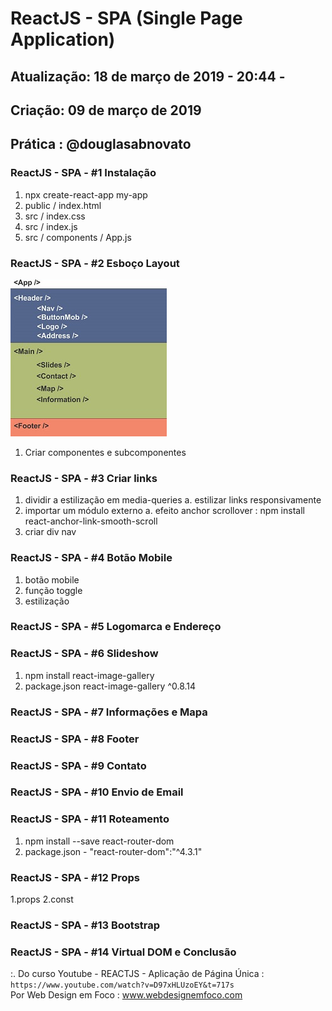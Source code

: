 # ReactJS - SPA (Single Page Application)

## Atualização: 18 de março de 2019 - 20:44 - <done/>
## Criação: 09 de março de 2019
## Prática : @douglasabnovato

### ReactJS - SPA - #1 Instalação
1. npx create-react-app my-app
2. public / index.html
3. src / index.css
4. src / index.js
5. src / components / App.js

### ReactJS - SPA - #2 Esboço Layout
![Layout App](/esboco-components.jpg)
1. Criar componentes e subcomponentes

### ReactJS - SPA - #3 Criar links
1. dividir a estilização em media-queries
a. estilizar links responsivamente 
2. importar um módulo externo
a. efeito anchor scrollover : npm install react-anchor-link-smooth-scroll 
3. criar div nav

### ReactJS - SPA - #4 Botão Mobile
1. botão mobile
2. função toggle
3. estilização

### ReactJS - SPA - #5 Logomarca e Endereço

### ReactJS - SPA - #6 Slideshow
1. npm install react-image-gallery 
2. package.json react-image-gallery ^0.8.14

### ReactJS - SPA - #7 Informações e Mapa

### ReactJS - SPA - #8 Footer

### ReactJS - SPA - #9 Contato

### ReactJS - SPA - #10 Envio de Email

### ReactJS - SPA - #11 Roteamento
1. npm install --save react-router-dom 
2. package.json - "react-router-dom":"^4.3.1"

### ReactJS - SPA - #12 Props
1.props
2.const

### ReactJS - SPA - #13 Bootstrap

### ReactJS - SPA - #14 Virtual DOM e Conclusão

:. Do curso Youtube - REACTJS - Aplicação de Página Única : `https://www.youtube.com/watch?v=D97xHLUzoEY&t=717s`</br>
Por Web Design em Foco : www.webdesignemfoco.com